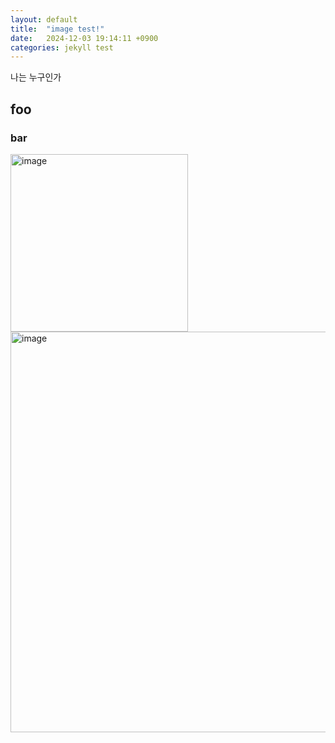 ```yaml
---
layout: default
title:  "image test!"
date:   2024-12-03 19:14:11 +0900
categories: jekyll test
---
```


나는 누구인가

## foo

### bar

<img width="284" alt="image" src="https://github.com/user-attachments/assets/32c35aeb-1955-4080-ba91-18b12a6ec83a">

<img width="641" alt="image" src="https://github.com/user-attachments/assets/7a31208a-eef7-48c7-8045-db70882be121">
